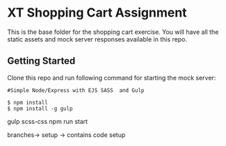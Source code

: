 # XT Shopping Cart Assignment

This is the base folder for the shopping cart exercise. You will have all the static assets and mock server responses available in this repo.

## Getting Started

Clone this repo and run following command for starting the mock server:

```
#Simple Node/Express with EJS SASS  and Gulp

$ npm install
$ npm install -g gulp
```

gulp scss-css
npm run start


branches-> setup -> contains code setup 